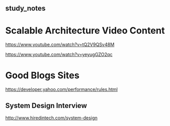## study_notes

# Scalable Architecture Video Content
https://www.youtube.com/watch?v=tQ2V9QSv48M

https://www.youtube.com/watch?v=yeyugGZO2qc

# Good Blogs Sites
https://developer.yahoo.com/performance/rules.html

## System Design Interview
http://www.hiredintech.com/system-design
